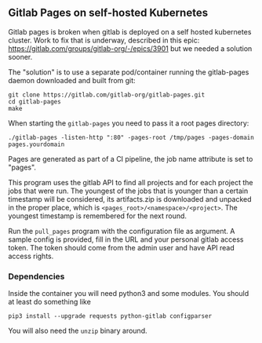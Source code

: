 ## Gitlab Pages on self-hosted Kubernetes

Gitlab pages is broken when gitlab is deployed on a self hosted kubernetes cluster.
Work to fix that is underway, described in this epic:
https://gitlab.com/groups/gitlab-org/-/epics/3901
but we needed a solution sooner.

The "solution" is to use a separate pod/container running the gitlab-pages daemon
downloaded and built from git:
```
git clone https://gitlab.com/gitlab-org/gitlab-pages.git
cd gitlab-pages
make
```

When starting the `gitlab-pages` you need to pass it a root pages directory:
```
./gitlab-pages -listen-http ":80" -pages-root /tmp/pages -pages-domain pages.yourdomain
```

Pages are generated as part of a CI pipeline, the job name attribute is set to "pages".

This program uses the gitlab API to find all projects and for each project the jobs
that were run. The youngest of the jobs that is younger than a certain timestamp will
be considered, its artifacts.zip is downloaded and unpacked in the proper place, which
is `<pages_root>/<namespace>/<project>`. The youngest timestamp is remembered for the
next round.

Run the `pull_pages` program with the configuration file as argument. A sample config
is provided, fill in the URL and your personal gitlab access token. The token should
come from the admin user and have API read access rights.

### Dependencies

Inside the container you will need python3 and some modules. You should at least do
something like
```
pip3 install --upgrade requests python-gitlab configparser
```
You will also need the `unzip` binary around.


